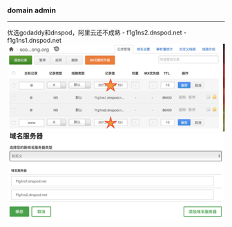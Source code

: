 ### domain admin
<hr>
优选godaddy和dnspod，阿里云还不成熟
- f1g1ns2.dnspod.net
- f1g1ns1.dnspod.net
<img src="imgs/3.png">
<img src="imgs/4.png">
